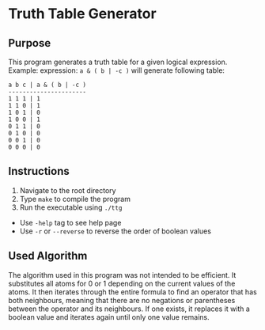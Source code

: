 # Truth Table Generator

## Purpose
This program generates a truth table for a given logical expression.
Example:
expression: `a & ( b | -c )`
will generate following table:
```
a b c | a & ( b | -c )
----------------------
1 1 1 | 1
1 1 0 | 1
1 0 1 | 0
1 0 0 | 1
0 1 1 | 0
0 1 0 | 0
0 0 1 | 0
0 0 0 | 0
```

## Instructions
1. Navigate to the root directory
2. Type `make` to compile the program
3. Run the executable using `./ttg`
- Use `-help` tag to see help page
- Use `-r` or `--reverse` to reverse the order of boolean values

## Used Algorithm
The algorithm used in this program was not intended to be efficient. It substitutes all atoms for 0 or 1 depending on the current values of the atoms. It then iterates through the entire formula to find an operator that has both neighbours, meaning that there are no negations or parentheses between the operator and its neighbours. If one exists, it replaces it with a boolean value and iterates again until only one value remains.

